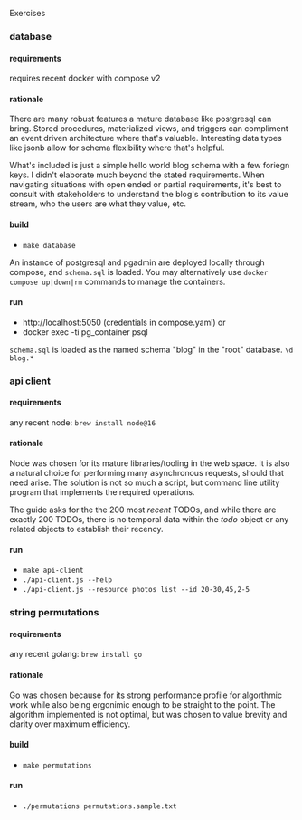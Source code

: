 Exercises

### database
#### requirements
requires recent docker with compose v2

#### rationale
There are many robust features a mature database like postgresql can bring. Stored procedures, materialized views, and triggers can compliment an event driven architecture where that's valuable. Interesting data types like jsonb allow for schema flexibility where that's helpful.

What's included is just a simple hello world blog schema with a few foriegn keys. I didn't elaborate much beyond the stated requirements. When navigating situations with open ended or partial requirements, it's best to consult with stakeholders to understand the blog's contribution to its value stream, who the users are what they value, etc.

#### build
* `make database`

An instance of postgresql and pgadmin are deployed locally through compose, and `schema.sql` is loaded. You may alternatively use `docker compose up|down|rm` commands to manage the containers.

#### run
* http://localhost:5050  (credentials in compose.yaml)
or
* docker exec -ti pg_container psql

`schema.sql` is loaded as the named schema "blog" in the "root" database. `\d blog.*`

### api client

#### requirements
any recent node: `brew install node@16`

#### rationale

Node was chosen for its mature libraries/tooling in the web space. It is also a natural choice for performing many asynchronous requests, should that need arise. The solution is not so much a script, but command line utility program that implements the required operations. 

The guide asks for the the 200 most _recent_ TODOs, and while there are exactly 200 TODOs, there is no temporal data within the *todo* object or any related objects to establish their recency.

#### run
* `make api-client`
* `./api-client.js --help`
* `./api-client.js --resource photos list --id 20-30,45,2-5`

### string permutations
#### requirements
any recent golang: `brew install go`

#### rationale
Go was chosen because for its strong performance profile for algorthmic work while also being ergonimic enough to be straight to the point. The algorithm implemented is not optimal, but was chosen to value brevity and clarity over maximum efficiency.

#### build
* `make permutations`

#### run
* `./permutations permutations.sample.txt`